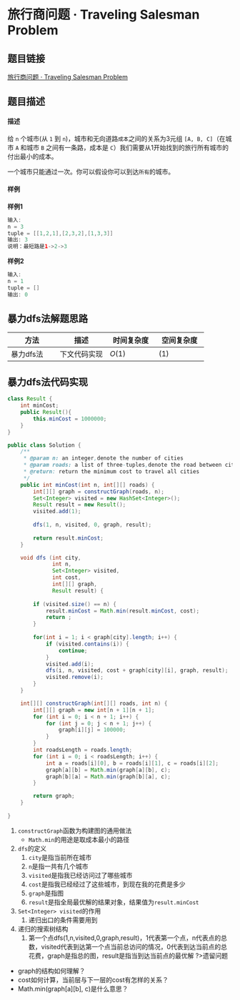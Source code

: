 
#  旅行商问题 · Traveling Salesman Problem

## 题目链接

[旅行商问题 · Traveling Salesman Problem](https://www.jiuzhang.com/problem/traveling-salesman-problem/)

## 题目描述

#### 描述

给 `n` 个城市(从 `1` 到 `n`)，城市和无向道路`成本`之间的关系为3元组 `[A, B, C]`（在城市 `A` 和城市 `B` 之间有一条路，成本是 `C`）我们需要从1开始找到的旅行所有城市的付出最小的成本。

一个城市只能通过一次。你可以假设你可以到达`所有`的城市。

#### 样例

**样例1**

```java
输入: 
n = 3
tuple = [[1,2,1],[2,3,2],[1,3,3]]
输出: 3
说明：最短路是1->2->3
```

**样例2**

```java
输入:
n = 1
tuple = []
输出: 0
```

## 暴力dfs法解题思路

| <div style="width:70pt">方法</div>  |描述 |<div style="width:70pt">时间复杂度</div> |<div style="width:70pt">空间复杂度</div>|
|---|---|---|---|
|  暴力dfs法 | 下文代码实现  | $O(1)$|$(1)$|



## 暴力dfs法代码实现
```java
class Result {
    int minCost;
    public Result(){
        this.minCost = 1000000;
    }
}

public class Solution {
    /**
     * @param n: an integer,denote the number of cities
     * @param roads: a list of three-tuples,denote the road between cities
     * @return: return the minimum cost to travel all cities
     */
    public int minCost(int n, int[][] roads) {
        int[][] graph = constructGraph(roads, n);
        Set<Integer> visited = new HashSet<Integer>();
        Result result = new Result();
        visited.add(1);
        
        dfs(1, n, visited, 0, graph, result);
        
        return result.minCost;
    }

    void dfs (int city, 
              int n, 
              Set<Integer> visited, 
              int cost,
              int[][] graph,
              Result result) {
        
        if (visited.size() == n) {
            result.minCost = Math.min(result.minCost, cost);
            return ;
        }
        
        for(int i = 1; i < graph[city].length; i++) {
            if (visited.contains(i)) {
                continue;
            }
            visited.add(i);
            dfs(i, n, visited, cost + graph[city][i], graph, result);
            visited.remove(i);
        }
    }

    int[][] constructGraph(int[][] roads, int n) {
        int[][] graph = new int[n + 1][n + 1];
        for (int i = 0; i < n + 1; i++) {
            for (int j = 0; j < n + 1; j++) {
                graph[i][j] = 100000;
            }
        }
        int roadsLength = roads.length;
        for (int i = 0; i < roadsLength; i++) {
            int a = roads[i][0], b = roads[i][1], c = roads[i][2];
            graph[a][b] = Math.min(graph[a][b], c);
            graph[b][a] = Math.min(graph[b][a], c);
        }

        return graph;
    }
    
}
```
1. `constructGraph`函数为构建图的通用做法
   - `Math.min`的用途是取成本最小的路径
2. `dfs`的定义
   1. `city`是指当前所在城市
   2. `n`是指一共有几个城市
   3. `visited`是指我已经访问过了哪些城市
   4. `cost`是指我已经经过了这些城市，到现在我的花费是多少
   5. `graph`是指图
   6. `result`是指全局最优解的结果对象，结果值为`result.minCost`
3. `Set<Integer> visited`的作用
   1. 递归出口的条件需要用到
4. 递归的搜索树结构
   1. 第一个点dfs(1,n,visited,0,graph,result)，1代表第一个点，n代表点的总数，visited代表到达第一个点当前总访问的情况，0代表到达当前点的总花费，graph是指总的图，result是指当到达当前点的最优解
?>遗留问题
- graph的结构如何理解？
- cost如何计算，当前层与下一层的cost有怎样的关系？
-  Math.min(graph[a][b], c)是什么意思？